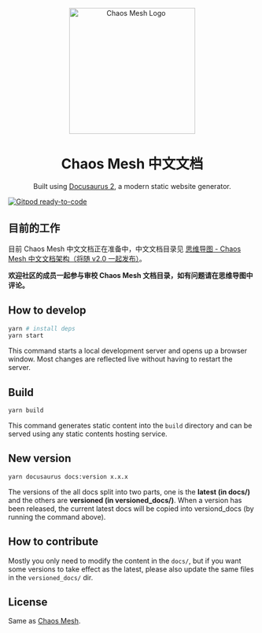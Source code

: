 <!-- markdownlint-disable-file MD033 -->
<!-- markdownlint-disable-file MD041 -->

<p align="center">
  <img src="logo.svg" width="256" alt="Chaos Mesh Logo" />
</p>
<h1 align="center">Chaos Mesh 中文文档</h1>
<p align="center">
  Built using <a href="https://v2.docusaurus.io/" target="_blank">Docusaurus 2</a>, a modern static website generator.
</p>

[![Gitpod ready-to-code](https://img.shields.io/badge/Gitpod-ready--to--code-blue?logo=gitpod)](https://gitpod.io/#https://github.com/chaos-mesh/website)

## 目前的工作

<!-- markdown-link-check-disable-next-line -->

目前 Chaos Mesh 中文文档正在准备中，中文文档目录见 [思维导图 - Chaos Mesh 中文文档架构（将随 v2.0 一起发布）](https://pingcap.feishu.cn/mindnotes/bmncnfTQGCUvaPWAi1xKjeDCL6c)。

**欢迎社区的成员一起参与审校 Chaos Mesh 文档目录，如有问题请在思维导图中评论。**

## How to develop

```sh
yarn # install deps
yarn start
```

This command starts a local development server and opens up a browser window. Most changes are reflected live without having to restart the server.

## Build

```sh
yarn build
```

This command generates static content into the `build` directory and can be served using any static contents hosting service.

## New version

```sh
yarn docusaurus docs:version x.x.x
```

The versions of the all docs split into two parts, one is the **latest (in docs/)** and the others are **versioned (in versioned_docs/)**. When a version has been released, the current latest docs will be copied into versiond_docs (by running the command above).

## How to contribute

Mostly you only need to modify the content in the `docs/`, but if you want some versions to take effect as the latest, please also update the same files in the `versioned_docs/` dir.

## License

Same as [Chaos Mesh](https://github.com/chaos-mesh/chaos-mesh).
